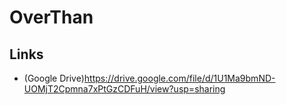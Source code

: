# OverThan
## Links
* (Google Drive)https://drive.google.com/file/d/1U1Ma9bmND-UOMjT2Cpmna7xPtGzCDFuH/view?usp=sharing
